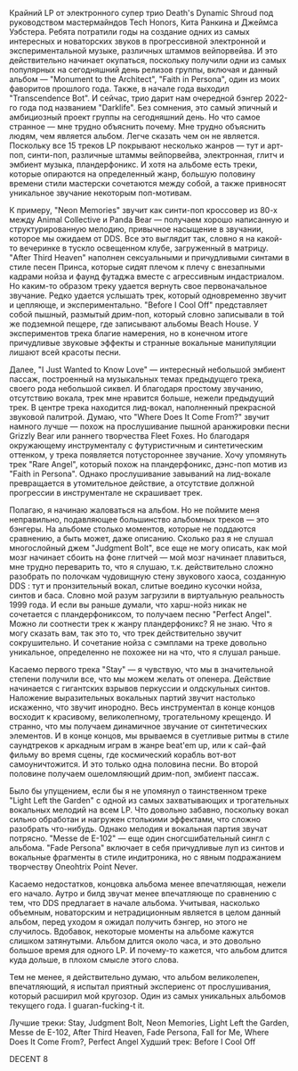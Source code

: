 Крайний LP от электронного супер трио Death's Dynamic Shroud под руководством мастермайндов Tech Honors, Кита Ранкина и Джеймса Уэбстера. Ребята потратили годы на создание одних из самых интересных и новаторских звуков в прогрессивной электронной и экспериментальной музыке, различных штаммов вейпорвейва. И это действительно начинает окупаться, поскольку получили одни из самых популярных на сегодняшний день релизов группы, включая и данный альбом — "Monument to the Architect", "Faith in Persona", один из моих фаворитов прошлого года. Также, в начале года выходил "Transcendence Bot". И сейчас, трио дарит нам очередной бэнгер 2022-го года под названием "Darklife". Без сомнения, это самый эпичный и амбициозный проект группы на сегодняшний день. Но что самое странное — мне трудно объяснить почему. Мне трудно объяснить людям, чем является альбом. Легче сказать чем он не является. Поскольку все 15 треков LP покрывают несколько жанров — тут и арт-поп, синти-поп, различные штаммы вейпорвейва, электронная, глитч и эмбиент музыка, пландерфоникс. И хотя на альбоме есть треки, которые опираются на определенный жанр, большую половину времени стили мастерски сочетаются между собой, а также привносят уникальное звучание некоторым поп-мотивам.

К примеру, "Neon Memories" звучит как синти-поп кроссовер из 80-х между Animal Collective и Panda Bear — получаем хорошо написанную и структурированную мелодию, привычное насыщение в звучании, которое мы ожидаем от DDS. Все это выглядит так, словно я на какой-то вечеринке в тускло освещенном клубе, загруженный в матрицу. "After Third Heaven" наполнен сексуальными и причудливыми синтами в стиле песен Принса, которые сидят плечом к плечу с внезапными кадрами нойза и фаунд футаджа вместе с агрессивным индастриалом. Но каким-то образом треку удается вернуть свое первоначальное звучание. Редко удается услышать трек, который одновременно звучит и цепляюще, и экспериментально. "Before I Cool Off" представляет собой пышный, размытый дрим-поп, который словно записывали в той же подземной пещере, где записывают альбомы Beach House. У экспериментов трека благие намерения, но в конечном итоге причудливые звуковые эффекты и странные вокальные манипуляции лишают всей красоты песни.

Далее, "I Just Wanted to Know Love" — интересный небольшой эмбиент пассаж, построенный на музыкальных темах предыдущего трека, своего рода небольшой сиквел. И благодаря простому звучанию, отсутствию вокала, трек мне нравится больше, нежели предыдущий трек. В центре трека находится лид-вокал, наполненный прекрасной звуковой палитрой. Думаю, что "Where Does It Come From?" звучит намного лучше — похож на прослушивание пышной аранжировки песни Grizzly Bear или раннего творчества Fleet Foxes. Но благодаря окружающему инструменталу с футуристичным и синтетическим оттенком, у трека появляется потустороннее звучание. Хочу упомянуть трек "Rare Angel", который похож на пландерфоникс, дэнс-поп мотив из "Faith in Persona". Однако прослушивание завываний на лид-вокале превращается в утомительное действие, а отсутствие должной прогрессии в инструментале не скрашивает трек.

Полагаю, я начинаю жаловаться на альбом. Но не поймите меня неправильно, подавляющее большинство альбомных треков — это бэнгеры. На альбоме столько моментов, которые не поддаются сравнению, а быть может, даже описанию. Сколько раз я не слушал многослойный джем "Judgment Bolt", все еще не могу описать, как мой мозг начинает сбоить на фоне глитчей — мой мозг начинает плавиться, мне трудно переварить то, что я слушаю, т.к. действительно сложно разобрать по полочкам чудовищную стену звукового хаоса, созданную DDS : тут и пронзительный вокал, слитые воедино кусочки нойза, синтов и баса. Словно мой разум загрузили в виртуальную реальность 1999 года. И если вы раньше думали, что харш-нойз никак не сочетается с пландерфониксом, то получаем песню "Perfect Angel". Можно ли соотнести трек к жанру пландерфоникс? Я не знаю. Что я могу сказать вам, так это то, что трек действительно звучит сокрушительно. И сочетание нойза с сэмплами на треке довольно уникальное, определенно не похожее ни на что, что я слушал раньше.

Касаемо первого трека "Stay" — я чувствую, что мы в значительной степени получили все, что мы можем желать от опенера. Действие начинается с гигантских взрывов перкуссии и олдскульных синтов. Наложение выразительных вокальных партий звучит настолько искаженно, что звучит инородно. Весь инструментал в конце концов восходит к красивому, великолепному, трогательному крещендо. И странно, что мы получаем динамичное звучание от синтетических элементов. И в конце концов, мы врываемся в суетливые ритмы в стиле саундтреков к аркадным играм в жанре beat'em up, или к сай-фай фильму во время сцены, где космический корабль вот-вот самоуничтожится. И это только одна половина песни. Во второй половине получаем ошеломляющий дрим-поп, эмбиент пассаж.

Было бы упущением, если бы я не упомянул о таинственном треке "Light Left the Garden" с одной из самых захватывающих и трогательных вокальных мелодий на всем LP. Что довольно забавно, поскольку вокал сильно обработан и нагружен столькими эффектами, что сложно разобрать что-нибудь. Однако мелодия и вокальная партия звучат потрясно. "Messe de E-102" — еще один сногсшибательный сингл с альбома. "Fade Persona" включает в себя причудливые луп из синтов и вокальные фрагменты в стиле индитроника, но с явным подражанием творчеству Oneohtrix Point Never.

Касаемо недостатков, концовка альбома менее впечатляющая, нежели его начало. Аутро и билд звучат менее впечатляюще по сравнению с тем, что DDS предлагает в начале альбома. Учитывая, насколько объемным, новаторским и нетрадиционным является в целом данный альбом, перед уходом я ожидал получить бэнгер, но этого не случилось. Вдобавок, некоторые моменты на альбоме кажутся слишком затянутыми. Альбом длится около часа, и это довольно большое время для одного LP. И почему-то кажется, что альбом длится куда дольше, в плохом смысле этого слова.

Тем не менее, я действительно думаю, что альбом великолепен, впечатляющий, я испытал приятный экспериенс от прослушивания, который расширил мой кругозор. Один из самых уникальных альбомов текущего года. I guaran-fucking-t it.

Лучшие треки: Stay, Judgment Bolt, Neon Memories, Light Left the Garden,
Messe de E-102, After Third Heaven, Fade Persona, Fall for Me, Where Does It Come From?, Perfect Angel
Худший трек: Before I Cool Off

DECENT 8
